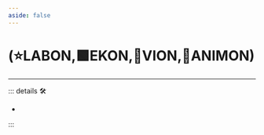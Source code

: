 ```yaml
---
aside: false
---
```

# (⭐<labor>LABON</labor>,🟩<ekos>EKON</ekos>,🔻<via>VION</via>,💜<anima>ANIMON</anima>)

---

<!-- =================================================== -->
<!-- =================================================== -->
<!-- =================================================== -->
<!-- =================================================== -->
<!-- =================================================== -->
::: details 🛠

-

:::